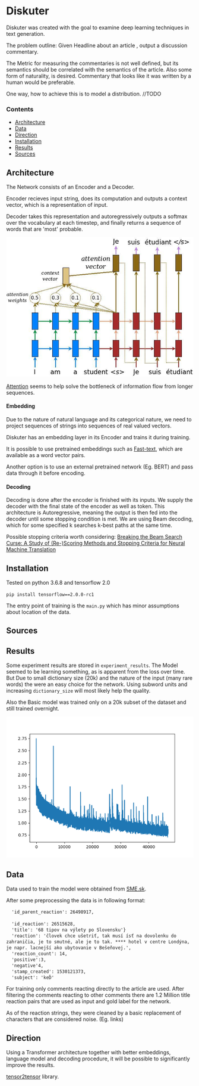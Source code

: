 # Diskuter

Diskuter was created with the goal to examine deep learning techniques in text generation.

The problem outline:
Given Headline about an article , output a discussion commentary.

The Metric for measuring the commentaries is not well defined, but its semantics should be correlated with the semantics of the article.
Also some form of naturality, is desired. Commentary that looks like it was written by a human would be preferable.

One way, how to achieve this is to model a distribution. //TODO


### Contents

* [Architecture](#Architecture)
* [Data](#Data)
* [Direction](#Direction)
* [Installation](#Installation)
* [Results](#Results)
* [Sources](#Sources)



## Architecture



The Network consists of an Encoder and a Decoder.

Encoder recieves input string, does its computation and outputs a context vector, which is a representation of input.

Decoder takes this representation and autoregressively outputs a softmax over the vocabulary at each timestep, and finally returns a sequence of words that are 'most' probable.




![attention](/readme_data/attention_mechanism.jpg?raw=true "attention")


[Attention](https://arxiv.org/abs/1508.04025) seems to help solve the bottleneck of information flow from longer sequences.

#### Embedding

Due to the nature of natural language and its categorical nature, we need to project sequences of strings into sequences of real valued vectors.

Diskuter has an embedding layer in its Encoder and trains it during training.

It is possible to use pretrained embeddings such as [Fast-text](https://fasttext.cc), which are available as a word vector pairs.

Another option is to use an external pretrained network (Eg. BERT) and pass data through it before encoding.


#### Decoding

Decoding is done after the encoder is finished with its inputs.
We supply the decoder with the final state of the encoder as well as <sos> token.
This architecture is Autoregressive, meaning the output is then fed into the decoder until some stopping condition is met.
We are using Beam decoding, which for some specified k searches k-best paths at the same time.



Possible stopping criteria worth considering: [Breaking the Beam Search Curse: A Study of (Re-)Scoring Methods and
Stopping Criteria for Neural Machine Translation](https://arxiv.org/pdf/1808.09582.pdf)


## Installation

Tested on python 3.6.8 and tensorflow 2.0

`pip install tensorflow==2.0.0-rc1`



The entry point of training is the `main.py` which has minor assumptions about location of the data.



## Sources



## Results

Some experiment results are stored in ``experiment_results``.
The Model seemed to be learning something, as is apparent from the loss over time.
But Due to small dictionary size (20k) and the nature of the input (many rare words) the <unks> were an easy choice for the network. Using subword units and increasing `dictionary_size` will most likely help the quality.

Also the Basic model was trained only on a 20k subset of the dataset and still trained overnight.


![lot](/experiment_results/basic_/Figure_1.png?raw=true "attention")



## Data



Data used to train the model were obtained from [SME.sk](hhtps://sme.sk).

After some preprocessing the data is in following format:
```
  'id_parent_reaction': 26498917,

  'id_reaction': 26515628,
  'title': '68 tipov na výlety po Slovensku'}
  'reaction': 'človek chce ušetriť, tak musí ísť na dovolenku do zahraničia, je to smutné, ale je to tak. **** hotel v centre Londýna, je napr. lacnejší ako ubytovanie v Bešeňovej.',  
  'reaction_count': 14,
  'positive':3,
  'negative'4,
  'stamp_created': 1530121373,
  'subject': 'keĎ'
```

For training only comments reacting directly to the article are used.
After filtering the comments reacting to other comments there are 1.2 Million
title reaction pairs that are used as input and gold label for the network.

As of the reaction strings, they were cleaned by a basic replacement of
characters that are considered noise. (Eg. links)






## Direction


Using a Transformer architecture together with better embeddings, language model and decoding procedure,
it will be possible to significantly improve the results.





[tensor2tensor](https://github.com/tensorflow/tensor2tensor) library.

